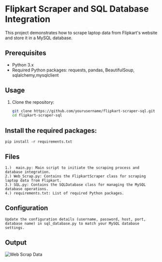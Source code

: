 # Flipkart Scraper and SQL Database Integration

This project demonstrates how to scrape laptop data from Flipkart's website and store it in a MySQL database.

## Prerequisites

- Python 3.x
- Required Python packages: requests, pandas, BeautifulSoup, sqlalchemy,mysqlclient

## Usage

1. Clone the repository:

   ```sh
   git clone https://github.com/yourusername/flipkart-scraper-sql.git
   cd flipkart-scraper-sql


## Install the required packages:

```pip install -r requirements.txt ```

## Files
```
1.)  main.py: Main script to initiate the scraping process and database integration.
2.) Web_Scrap.py: Contains the FlipkartScraper class for scraping laptop data from Flipkart.
3.) SQL.py: Contains the SQLDatabase class for managing the MySQL database operations.
4.) requirements.txt: List of required Python packages.
```

## Configuration
``` Update the configuration details (username, password, host, port, database name) in sql_database.py to match your MySQL database settings. ```

## Output

![Web Scrap Data](https://github.com/Gaurav0807/Web_Scraping/blob/main/src/Img/Image.png)
   
